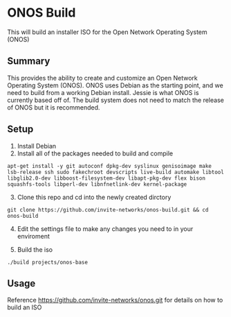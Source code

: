 # ONOS Build 
This will build an installer ISO for the Open Network Operating System (ONOS)

## Summary

This provides the ability to create and customize an Open Network Operating System (ONOS).  ONOS uses Debian as the starting point, and we need to build from a working Debian install.  Jessie is what ONOS is currently based off of.  The build system does not need to match the release of ONOS but it is recommended. 

## Setup

1. Install Debian
2. Install all of the packages needed to build and compile

```
apt-get install -y git autoconf dpkg-dev syslinux genisoimage make lsb-release ssh sudo fakechroot devscripts live-build automake libtool libglib2.0-dev libboost-filesystem-dev libapt-pkg-dev flex bison squashfs-tools libperl-dev libnfnetlink-dev kernel-package
```

3. Clone this repo and cd into the newly created dirctory 

```
git clone https://github.com/invite-networks/onos-build.git && cd onos-build
```

4. Edit the settings file to make any changes you need to in your enviroment

5. Build the iso

```
./build projects/onos-base
```

## Usage

Reference https://github.com/invite-networks/onos.git for details on how to build an ISO

